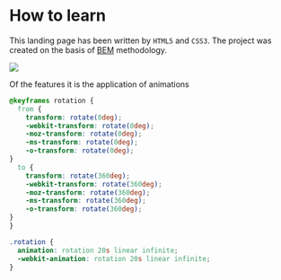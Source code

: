 # How to learn

This landing page has been written by `HTML5` and `CSS3`. The project was created on the basis of [BEM](https://en.bem.info/) methodology.

<a href="https://sirstanislav.github.io/HowToLearn/"><img src="https://github.com/sirstanislav/HowToLearn/blob/main/images/Gif.gif?raw=true"></a>
<br>

Of the features it is the application of animations

```CSS
@keyframes rotation {
  from {
    transform: rotate(0deg);
    -webkit-transform: rotate(0deg);
    -moz-transform: rotate(0deg);
    -ms-transform: rotate(0deg);
    -o-transform: rotate(0deg);
}
  to {
    transform: rotate(360deg);
    -webkit-transform: rotate(360deg);
    -moz-transform: rotate(360deg);
    -ms-transform: rotate(360deg);
    -o-transform: rotate(360deg);
}
}

.rotation {
  animation: rotation 20s linear infinite;
  -webkit-animation: rotation 20s linear infinite;
}
```